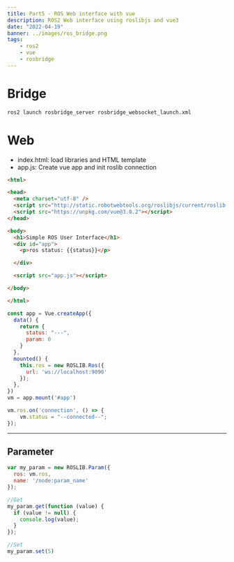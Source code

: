 ```yaml
---
title: Part5 - ROS Web interface with vue
description: ROS2 Web interface using roslibjs and vue3
date: "2022-04-19"
banner: ../images/ros_bridge.png
tags:
    - ros2
    - vue
    - rosbridge
---
```

# Bridge
```bash title="run node"
ros2 launch rosbridge_server rosbridge_websocket_launch.xml
```

# Web
- index.html: load libraries and HTML template
- app.js: Create vue app and init roslib connection


```html title="index.html" linenums="1" hl_lines="5 6 16"
<html>

<head>
  <meta charset="utf-8" />
  <script src="http://static.robotwebtools.org/roslibjs/current/roslib.min.js"></script>
  <script src="https://unpkg.com/vue@3.0.2"></script>
</head>

<body>
  <h1>Simple ROS User Interface</h1>
  <div id="app">
    <p>ros status: {{status}}</p>

  </div>

  <script src="app.js"></script>

</body>

</html>
```

```js title="app.js" linenums="1" hl_lines="14"
const app = Vue.createApp({
  data() {
    return {
      status: "---",
      param: 0
    }
  },
  mounted() {
    this.ros = new ROSLIB.Ros({
      url: 'ws://localhost:9090'
    });
  },
})
vm = app.mount('#app')

vm.ros.on('connection', () => {
    vm.status = "--connected--";
});
```

---

## Parameter
```js title="declared"
var my_param = new ROSLIB.Param({
  ros: vm.ros,
  name: '/node:param_name'
});
```

```js title="get / set"
//Get
my_param.get(function (value) {
  if (value != null) {
    console.log(value);
  }
});

//Set
my_param.set(5)
```